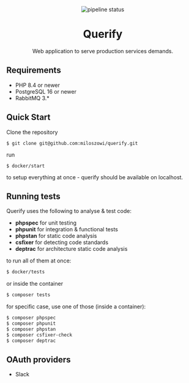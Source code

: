 <p align="center"> 
<img src="https://github.com/miloszowi/querify/actions/workflows/app.yml/badge.svg" alt="pipeline status" />
</p>
<h1 align="center">Querify </h1>
<p align="center">Web application to serve production services demands.</p>


## Requirements
* PHP 8.4 or newer
* PostgreSQL 16 or newer
* RabbitMQ 3.*

## Quick Start
Clone the repository
```
$ git clone git@github.com:miloszowi/querify.git
```
run
```
$ docker/start
```
to setup everything at once - querify should be available on localhost.


## Running tests
Querify uses the following to analyse & test code:
- **phpspec** for unit testing
- **phpunit** for integration & functional tests
- **phpstan** for static code analysis
- **csfixer** for detecting code standards
- **deptrac** for architecture static code analysis

to run all of them at once:
```bash
$ docker/tests
```
or inside the container 
```bash
$ composer tests
```

for specific case, use one of those (inside a container):
```bash
$ composer phpspec
$ composer phpunit
$ composer phpstan
$ composer csfixer-check
$ composer deptrac
```

## OAuth providers
- Slack

